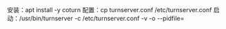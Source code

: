 安装：apt install -y coturn
配置：cp turnserver.conf /etc/turnserver.conf
启动：/usr/bin/turnserver -c /etc/turnserver.conf -v  -o --pidfile=
